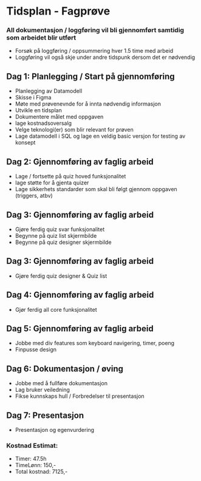 # Tidsplan - Fagprøve

### All dokumentasjon / loggføring vil bli gjennomført samtidig som arbeidet blir utført
  - Forsøk på loggføring / oppsummering hver 1.5 time med arbeid
  - Loggføring vil også skje under andre tidspunk dersom det er nødvendig

## Dag 1: Planlegging / Start på gjennomføring
  - Planlegging av Datamodell
  - Skisse i Figma
  - Møte med prøvenevnde for å innta nødvendig informasjon
  - Utvikle en tidsplan
  - Dokumentere målet med oppgaven
  - lage kostnadsoversalg
  - Velge teknologi(er) som blir relevant for prøven
  - Lage datamodell i SQL og lage en veldig basic versjon for testing av konsept
    
## Dag 2: Gjennomføring av faglig arbeid 
  - Lage / fortsette på quiz hoved funksjonalitet
  - lage støtte for å gjenta quizer
  - Lage sikkerhets standarder som skal bli følgt gjennom oppgaven (triggers, atbv)
    
## Dag 3: Gjennomføring av faglig arbeid 
  - Gjøre ferdig quiz svar funksjonalitet
  - Begynne på quiz list skjermbilde
  - Begynne på quiz designer skjermbilde

## Dag 3: Gjennomføring av faglig arbeid 
  - Gjøre ferdig quiz designer & Quiz list

## Dag 4: Gjennomføring av faglig arbeid 
  - Gjør ferdig all core funksjonalitet
    
## Dag 5: Gjennomføring av faglig arbeid 
  - Jobbe med div features som keyboard navigering, timer, poeng
  - Finpusse design

## Dag 6: Dokumentasjon / øving 
  - Jobbe med å fullføre dokumentasjon
  - Lag bruker veiledning
  - Fikse kunnskaps hull / Forbredelser til presentasjon

## Dag 7: Presentasjon
  - Presentasjon og egenvurdering

### Kostnad Estimat:
  - Timer: 47.5h
  - TimeLønn: 150,-
  - Total kostnad: 7125,-
